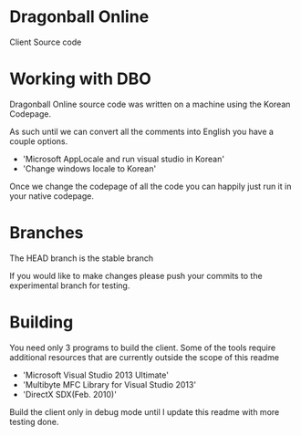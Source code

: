 # Dragonball Online
Client Source code 

# Working with DBO
Dragonball Online source code was written on a machine using the Korean Codepage.

As such until we can convert all the comments into English you have a couple options.

- 'Microsoft AppLocale and run visual studio in Korean'
- 'Change windows locale to Korean'

Once we change the codepage of all the code you can happily just run it in your native codepage.

# Branches
The HEAD branch is the stable branch

If you would like to make changes please push your commits to the experimental branch for testing.

# Building

You need only 3 programs to build the client. Some of the tools require additional resources that are currently outside the scope of this readme

- 'Microsoft Visual Studio 2013 Ultimate'
- 'Multibyte MFC Library for Visual Studio 2013'
- 'DirectX SDX(Feb. 2010)'

Build the client only in debug mode until I update this readme with more testing done.